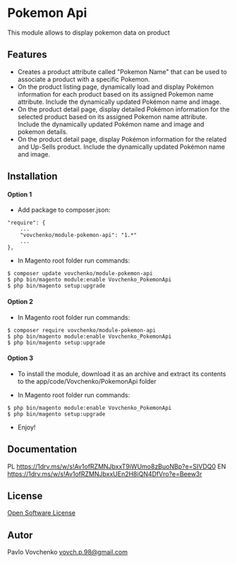# Pokemon Api

This module allows to display pokemon data on product

## Features

* Creates a product attribute called "Pokemon Name" that can be used to associate a product with a specific Pokemon.
* On the product listing page, dynamically load and display Pokémon information for each product based on its assigned Pokemon name attribute. Include the
  dynamically updated Pokémon name and image.
* On the product detail page, display detailed Pokémon information for the selected product based on its assigned Pokemon name attribute. Include the
  dynamically updated Pokémon name and image and pokemon details.
* On the product detail page, display Pokémon information for the related and Up-Sells product. Include the dynamically updated Pokémon name and image.

## Installation

#### Option 1

* Add package to composer.json:

```
"require": {
    ...
    "vovchenko/module-pokemon-api": "1.*"
    ...
},
```

* In Magento root folder run commands:

```
$ composer update vovchenko/module-pokemon-api
$ php bin/magento module:enable Vovchenko_PokemonApi
$ php bin/magento setup:upgrade
```

#### Option 2

* In Magento root folder run commands:

```
$ composer require vovchenko/module-pokemon-api
$ php bin/magento module:enable Vovchenko_PokemonApi
$ php bin/magento setup:upgrade
```

#### Option 3

* To install the module, download it as an archive and extract its contents to the app/code/Vovchenko/PokemonApi folder

* In Magento root folder run commands:

```
$ php bin/magento module:enable Vovchenko_PokemonApi
$ php bin/magento setup:upgrade
```

* Enjoy!

## Documentation

PL
https://1drv.ms/w/s!Av1ofRZMNJbxxT9iWUmo8zBuoNBp?e=SIVDQ0
EN
https://1drv.ms/w/s!Av1ofRZMNJbxxUEn2H8iQN4DfVro?e=Beew3r

## License

[Open Software License](https://opensource.org/licenses/osl-3.0.php)

## Autor

Pavlo Vovchenko
vovch.p.98@gmail.com
